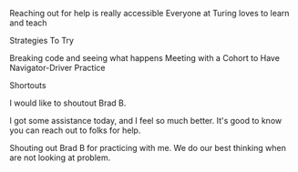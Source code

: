 Reaching out for help is really accessible
Everyone at Turing loves to learn and teach

Strategies To Try

Breaking code and seeing what happens
Meeting with a Cohort to Have Navigator-Driver Practice

Shortouts

I would like to shoutout Brad B.

I got some assistance today, and I feel so much better.
It's good to know you can reach out to folks for help.

Shouting out Brad B for practicing with me.
We do our best thinking when are not looking at problem. 
